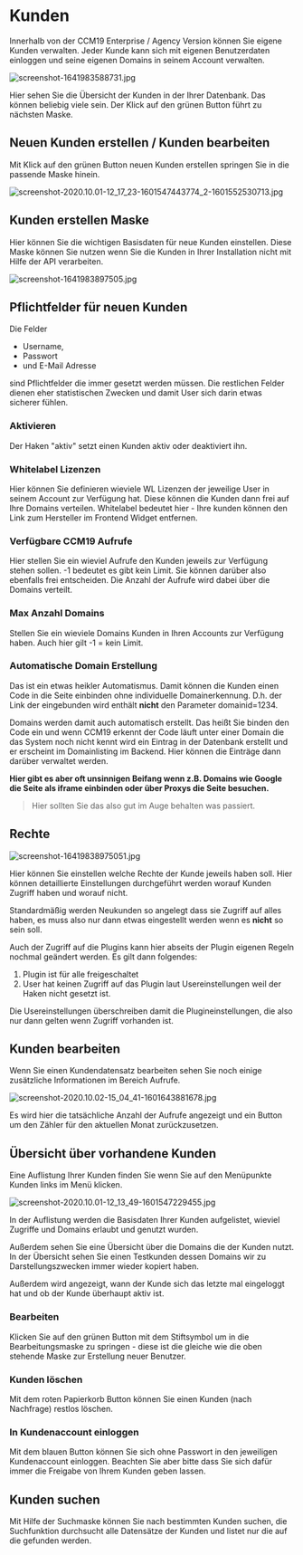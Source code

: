 # Kunden

Innerhalb von der CCM19 Enterprise / Agency Version können Sie eigene Kunden verwalten. Jeder Kunde kann sich mit eigenen Benutzerdaten einloggen und seine eigenen Domains in seinem Account verwalten.

![screenshot-1641983588731.jpg](../../assets/screenshot-1641983588731.jpg)

Hier sehen Sie die Übersicht der Kunden in der Ihrer Datenbank. Das können beliebig viele sein. Der Klick auf den grünen Button führt zu nächsten Maske.

## Neuen Kunden erstellen / Kunden bearbeiten

Mit Klick auf den grünen Button neuen Kunden erstellen springen Sie in die passende Maske hinein.

![screenshot-2020.10.01-12_17_23-1601547443774_2-1601552530713.jpg](../../assets/screenshot-2020.10.01-12_17_23-1601547443774_2-1601552530713.jpg)

## Kunden erstellen Maske

Hier können Sie die wichtigen Basisdaten für neue Kunden einstellen. Diese Maske können Sie nutzen wenn Sie die Kunden in Ihrer Installation nicht mit Hilfe der API verarbeiten.

![screenshot-1641983897505.jpg](../../assets/screenshot-1641983897505.jpg)

## Pflichtfelder für neuen Kunden

Die Felder

- Username,
- Passwort
- und E-Mail Adresse

sind Pflichtfelder die immer gesetzt werden müssen. Die restlichen Felder dienen eher statistischen Zwecken und damit User sich darin etwas sicherer fühlen.

### Aktivieren

Der Haken "aktiv" setzt einen Kunden aktiv oder deaktiviert ihn.

### Whitelabel Lizenzen

Hier können Sie definieren wieviele WL Lizenzen der jeweilige User in seinem Account zur Verfügung hat. Diese können die Kunden dann frei auf Ihre Domains verteilen. Whitelabel bedeutet hier - Ihre kunden können den Link zum Hersteller im Frontend Widget entfernen.

### Verfügbare CCM19 Aufrufe

Hier stellen Sie ein wieviel Aufrufe den Kunden jeweils zur Verfügung stehen sollen. -1 bedeutet es gibt kein Limit. Sie können darüber also ebenfalls frei entscheiden. Die Anzahl der Aufrufe wird dabei über die Domains verteilt.

### Max Anzahl Domains

Stellen Sie ein wieviele Domains Kunden in Ihren Accounts zur Verfügung haben. Auch hier gilt -1 = kein Limit.

### Automatische Domain Erstellung

Das ist ein etwas heikler Automatismus. Damit können die Kunden einen Code in die Seite einbinden ohne individuelle Domainerkennung. D.h. der Link der eingebunden wird enthält **nicht** den Parameter domainid=1234.

Domains werden damit auch automatisch erstellt. Das heißt Sie binden den Code ein und wenn CCM19 erkennt der Code läuft unter einer Domain die das System noch nicht kennt wird ein Eintrag in der Datenbank erstellt und er erscheint im Domainlisting im Backend. Hier können die Einträge dann darüber verwaltet werden.

**Hier gibt es aber oft unsinnigen Beifang wenn z.B. Domains wie Google die Seite als iframe einbinden oder über Proxys die Seite besuchen.**

> Hier sollten Sie das also gut im Auge behalten was passiert.

## Rechte

![screenshot-16419838975051.jpg](../../assets/screenshot-16419838975051.jpg)

Hier können Sie einstellen welche Rechte der Kunde jeweils haben soll. Hier können detaillierte Einstellungen durchgeführt werden worauf Kunden Zugriff haben und worauf nicht.

Standardmäßig werden Neukunden so angelegt dass sie Zugriff auf alles haben, es muss also nur dann etwas eingestellt werden wenn es **nicht** so sein soll.

Auch der Zugriff auf die Plugins kann hier abseits der Plugin eigenen Regeln nochmal geändert werden. Es gilt dann folgendes:

1. Plugin ist für alle freigeschaltet
2. User hat keinen Zugriff auf das Plugin laut Usereinstellungen weil der Haken nicht gesetzt ist.

Die Usereinstellungen überschreiben damit die Plugineinstellungen, die also nur dann gelten wenn Zugriff vorhanden ist.

## Kunden bearbeiten

Wenn Sie einen Kundendatensatz bearbeiten sehen Sie noch einige zusätzliche Informationen im Bereich Aufrufe.

![screenshot-2020.10.02-15_04_41-1601643881678.jpg](../../assets/screenshot-2020.10.02-15_04_41-1601643881678.jpg)

Es wird hier die tatsächliche Anzahl der Aufrufe angezeigt und ein Button um den Zähler für den aktuellen Monat zurückzusetzen.

## Übersicht über vorhandene Kunden

Eine Auflistung Ihrer Kunden finden Sie wenn Sie auf den Menüpunkte Kunden links im Menü klicken.

![screenshot-2020.10.01-12_13_49-1601547229455.jpg](../../assets/screenshot-2020.10.01-12_13_49-1601547229455.jpg)

In der Auflistung werden die Basisdaten Ihrer Kunden aufgelistet, wieviel Zugriffe und Domains erlaubt und genutzt wurden.

Außerdem sehen Sie eine Übersicht über die Domains die der Kunden nutzt. In der Übersicht sehen Sie einen Testkunden dessen Domains wir zu Darstellungszwecken immer wieder kopiert haben.

Außerdem wird angezeigt, wann der Kunde sich das letzte mal eingeloggt hat und ob der Kunde überhaupt aktiv ist.

### Bearbeiten

Klicken Sie auf den grünen Button mit dem Stiftsymbol um in die Bearbeitungsmaske zu springen - diese ist die gleiche wie die oben stehende Maske zur Erstellung neuer Benutzer.

### Kunden löschen

Mit dem roten Papierkorb Button können Sie einen Kunden (nach Nachfrage) restlos löschen.

### In Kundenaccount einloggen

Mit dem blauen Button können Sie sich ohne Passwort in den jeweiligen Kundenaccount einloggen. Beachten Sie aber bitte dass Sie sich dafür immer die Freigabe von Ihrem Kunden geben lassen.

## Kunden suchen

Mit Hilfe der Suchmaske können Sie nach bestimmten Kunden suchen, die Suchfunktion durchsucht alle Datensätze der Kunden und listet nur die auf die gefunden werden.

